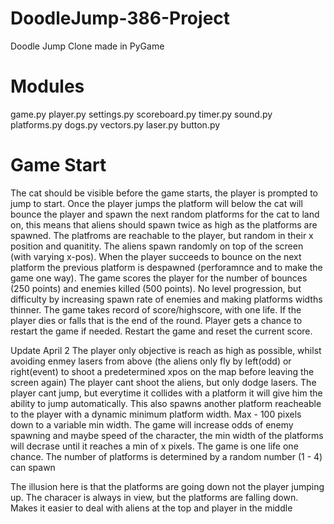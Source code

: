 # DoodleJump-386-Project
Doodle Jump Clone made in PyGame


# Modules

game.py
player.py
settings.py
scoreboard.py
timer.py
sound.py
platforms.py
dogs.py
vectors.py
laser.py 
button.py



# Game Start

The cat should be visible before the game starts, the player is prompted to jump to start. Once the player jumps the platform will below the cat will bounce the player and spawn the next random platforms for the cat to land on, this means that aliens should spawn twice as high as the platforms are spawned. The platfroms are reachable to the player, but random in their x position and quanitity. The aliens spawn randomly on top of the screen (with varying x-pos). When the player succeeds to bounce on the next platform the previous platform is despawned (perforamnce and to make the game one way). The game scores the player for the number of bounces (250 points) and enemies killed (500 points). No level progression, but difficulty by increasing spawn rate of enemies and making platforms widths thinner. The game takes record of score/highscore, with one life. If the player dies or falls that is the end of the round. Player gets a chance to restart the game if needed. Restart the game and reset the current score.


Update April 2
The player only objective is reach as high as possible, whilst avoiding enmey lasers from above (the aliens only fly by left(odd) or right(event) to shoot a predetermined xpos on the map before leaving the screen again) The player cant shoot the aliens, but only dodge lasers. The player cant jump, but everytime it collides with a platform it will give him the ability to jump automatically. This also spawns another platform reacheable to the player with a dynamic minimum platform width. Max - 100 pixels down to a variable min width. The game will increase odds of enemy spawning and maybe speed of the character, the min width of the platforms will decrase until it reaches a min of x pixels. The game is one life one chance. The number of platforms is determined by a random number (1 - 4) can spawn

The illusion here is that the platforms are going down not the player jumping up. The characer is always in view, but the platforms are falling down. Makes it easier to deal with aliens at the top and player in the middle